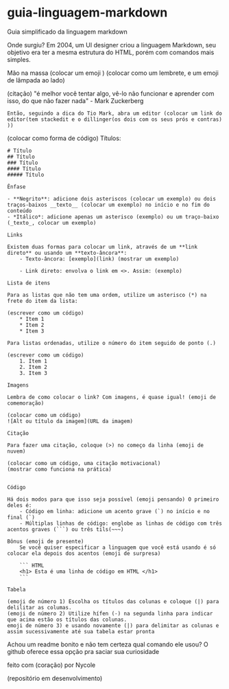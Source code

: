 # guia-linguagem-markdown
 Guia simplificado da linguagem markdown

 Onde surgiu?
 Em 2004, um UI designer criou a linguagem Markdown, seu objetivo era ter a mesma estrutura do HTML, porém com comandos mais simples.

 Mão na massa (colocar um emoji )
 (colocar como um lembrete, e um emoji de lâmpada ao lado)

(citação)
    "é melhor você tentar algo, vê-lo não funcionar e aprender com isso, do que não fazer nada" - Mark Zuckerberg

    Então, seguindo a dica do Tio Mark, abra um editor (colocar um link do editor(tem stackedit e o dillinger(os dois com os seus prós e contras) ))

(colocar como forma de código)
    Títulos: 

    # Título
    ## Título
    ### Título
    #### Título
    ##### Título 

    Ênfase

    - **Negrito**: adicione dois asteriscos (colocar um exemplo) ou dois traços-baixos __texto__ (colocar um exemplo) no início e no fim do conteúdo
    - *Itálico*: adicione apenas um asterisco (exemplo) ou um traço-baixo (_texto_, colocar um exemplo)

    Links

    Existem duas formas para colocar um link, através de um **link direto** ou usando um **texto-âncora**:
        - Texto-âncora: [exemplo](link) (mostrar um exemplo)

        - Link direto: envolva o link em <>. Assim: (exemplo)

    Lista de itens

    Para as listas que não tem uma ordem, utilize um asterisco (*) na frete do item da lista:

    (escrever como um código)
        * Item 1
        * Item 2
        * Item 3
    
    Para listas ordenadas, utilize o número do item seguido de ponto (.)

    (escrever como um código)
        1. Item 1
        2. Item 2
        3. Item 3
    
    Imagens

    Lembra de como colocar o link? Com imagens, é quase igual! (emoji de comemoração)

    (colocar como um código)
    ![Alt ou título da imagem](URL da imagem)

    Citação 

    Para fazer uma citação, coloque (>) no começo da linha (emoji de nuvem)

    (colocar como um código, uma citação motivacional)
    (mostrar como funciona na prática)


    Código

    Há dois modos para que isso seja possível (emoji pensando) O primeiro deles é:
        - Código em linha: adicione um acento grave (`) no início e no final (`)
        - Múltiplas linhas de código: englobe as linhas de código com três acentos graves (```) ou três tils(~~~)

    Bônus (emoji de presente)
        Se você quiser especificar a linguagem que você está usando é só colocar ela depois dos acentos (emoji de surpresa)

        ``` HTML
        <h1> Esta é uma linha de código em HTML </h1>
        ```

    Tabela

    (emoji de número 1) Escolha os títulos das colunas e coloque (|) para delilitar as columas.
    (emoji de número 2) Utilize hífen (-) na segunda linha para indicar que acima estão os títulos das colunas.
    emoji de número 3) e usando novamente (|) para delimitar as colunas e assim sucessivamente até sua tabela estar pronta 

Achou um readme bonito e não tem certeza qual comando ele usou? 
O github oferece essa opção pra saciar sua curiosidade


feito com (coração) por Nycole

(repositório em desenvolvimento)